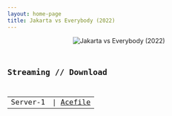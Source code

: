 ```yaml
---
layout: home-page
title: Jakarta vs Everybody (2022)
---
```

<center>
<img src="https://i.pinimg.com/originals/60/d1/46/60d146fb55b6eacbb6e95277d6b00691.jpg" alt="Jakarta vs Everybody (2022)">
</center>
<pre><code>
<h2>Streaming // Download</h2>
<table><tbody>
<tr>
<td>Server-1</td>
<td>| <a href="https://acefile.co/f/70972051/hitsmovie21-com-jakarta-vs-everybody-2022-720p-mp4" target="_blank">Acefile</a></td>
</tr>
</tbody></table>
</code></pre>
